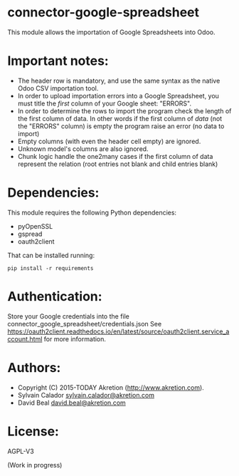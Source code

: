 # connector-google-spreadsheet

This module allows the importation of Google Spreadsheets into Odoo.

Important notes:
================
- The header row is mandatory, and use the same syntax as
  the native Odoo CSV importation tool.
- In order to upload importation errors into a Google Spreadsheet,
  you must title the *first* column of your Google sheet: "ERRORS".
- In order to determine the rows to import the program check the length
  of the first column of data. In other words if the first column of
  *data* (not the "ERRORS" column) is empty the program raise an error
  (no data to import)
- Empty columns (with even the header cell empty) are ignored.
- Unknown model's columns are also ignored.
- Chunk logic handle the one2many cases if the first column of data
  represent the relation (root entries not blank and child entries blank)

Dependencies:
=============

This module requires the following Python dependencies:

- pyOpenSSL
- gspread
- oauth2client

That can be installed running:

    pip install -r requirements

Authentication:
=============

Store your Google credentials into the file connector_google_spreadsheet/credentials.json
See https://oauth2client.readthedocs.io/en/latest/source/oauth2client.service_account.html for more information.

Authors:
========
- Copyright (C) 2015-TODAY Akretion (http://www.akretion.com).
- Sylvain Calador <sylvain.calador@akretion.com>
- David Beal <david.beal@akretion.com>

License:
========
AGPL-V3

(Work in progress)
